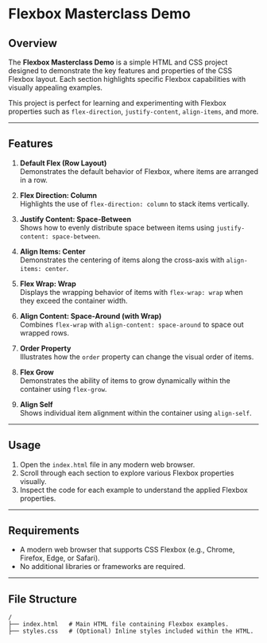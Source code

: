 # Flexbox Masterclass Demo

## Overview
The **Flexbox Masterclass Demo** is a simple HTML and CSS project designed to demonstrate the key features and properties of the CSS Flexbox layout. Each section highlights specific Flexbox capabilities with visually appealing examples.

This project is perfect for learning and experimenting with Flexbox properties such as `flex-direction`, `justify-content`, `align-items`, and more.

---

## Features

1. **Default Flex (Row Layout)**  
   Demonstrates the default behavior of Flexbox, where items are arranged in a row.

2. **Flex Direction: Column**  
   Highlights the use of `flex-direction: column` to stack items vertically.

3. **Justify Content: Space-Between**  
   Shows how to evenly distribute space between items using `justify-content: space-between`.

4. **Align Items: Center**  
   Demonstrates the centering of items along the cross-axis with `align-items: center`.

5. **Flex Wrap: Wrap**  
   Displays the wrapping behavior of items with `flex-wrap: wrap` when they exceed the container width.

6. **Align Content: Space-Around (with Wrap)**  
   Combines `flex-wrap` with `align-content: space-around` to space out wrapped rows.

7. **Order Property**  
   Illustrates how the `order` property can change the visual order of items.

8. **Flex Grow**  
   Demonstrates the ability of items to grow dynamically within the container using `flex-grow`.

9. **Align Self**  
   Shows individual item alignment within the container using `align-self`.

---

## Usage

1. Open the `index.html` file in any modern web browser.
2. Scroll through each section to explore various Flexbox properties visually.
3. Inspect the code for each example to understand the applied Flexbox properties.

---

## Requirements

- A modern web browser that supports CSS Flexbox (e.g., Chrome, Firefox, Edge, or Safari).
- No additional libraries or frameworks are required.

---

## File Structure

```plaintext
/
├── index.html   # Main HTML file containing Flexbox examples.
├── styles.css   # (Optional) Inline styles included within the HTML.
